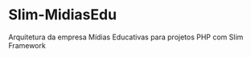 Slim-MidiasEdu
=====================

Arquitetura da empresa Mídias Educativas para projetos PHP com Slim Framework

